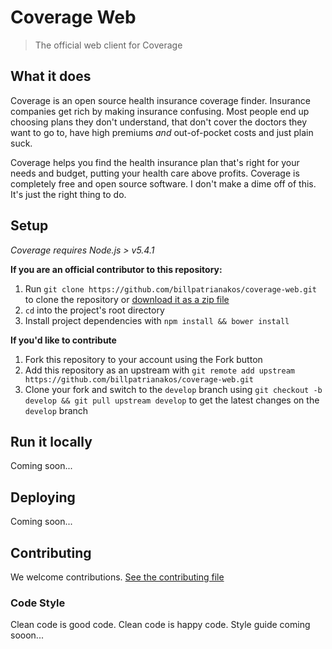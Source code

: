 # Coverage Web

> The official web client for Coverage

## What it does

Coverage is an open source health insurance coverage finder. Insurance companies get rich by making insurance confusing. Most people end up choosing plans they don't understand, that don't cover the doctors they want to go to, have high premiums *and* out-of-pocket costs and just plain suck.

Coverage helps you find the health insurance plan that's right for your needs and budget, putting your health care above profits. Coverage is completely free and open source software. I don't make a dime off of this. It's just the right thing to do.

## Setup

*Coverage requires Node.js > v5.4.1*

__If you are an official contributor to this repository:__

1. Run `git clone https://github.com/billpatrianakos/coverage-web.git` to clone the repository or [download it as a zip file](https://github.com/billpatrianakos/coverage-web/archive/master.zip)
2. `cd` into the project's root directory
3. Install project dependencies with `npm install && bower install`

__If you'd like to contribute__

1. Fork this repository to your account using the Fork button
2. Add this repository as an upstream with `git remote add upstream https://github.com/billpatrianakos/coverage-web.git`
3. Clone your fork and switch to the `develop` branch using `git checkout -b develop && git pull upstream develop` to get the latest changes on the `develop` branch

## Run it locally

Coming soon...

## Deploying

Coming soon...

## Contributing

We welcome contributions. [See the contributing file](CONTRIBUTING.md)

### Code Style

Clean code is good code. Clean code is happy code. Style guide coming sooon...
